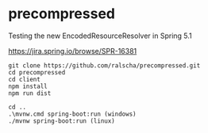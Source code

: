 # precompressed
Testing the new EncodedResourceResolver in Spring 5.1

https://jira.spring.io/browse/SPR-16381


```
git clone https://github.com/ralscha/precompressed.git
cd precompressed
cd client
npm install
npm run dist

cd ..
.\mvnw.cmd spring-boot:run (windows)
./mvnw spring-boot:run (linux)
```

